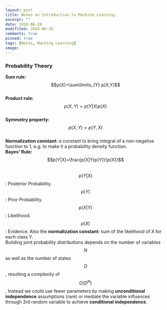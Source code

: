 ```yaml
---
layout: post
title: Notes on Introduction to Machine Learning.
excerpt: ""
date: 2018-06-20
modifited: 2018-06-20
comments: true
pinned: true
tags: [Notes, Maching Learning]
image:
---
```


### Probability Theory
**Sum rule:** $$p(X)=\sum\limits_{Y} p(X,Y)$$  
**Product rule:** $$p(X,Y)=p(Y|X)p(X)$$  
**Symmetry property:** $$p(X,Y)=p(Y,X)$$  
**Normalization constant:** a constant to bring integral of a non-negative function to 1, e.g. to make it a probability density function.  
**Bayes' Rule:** $$p(Y|X)=\frac{p(X|Y)p(Y)}{p(X)}$$  
$$p(Y|X)$$: Posterior Probability. 
$$p(Y)$$: Prior Probability.  
$$p(X|Y)$$: Likelihood.  
$$p(X)$$: Evidence. Also the **normalization constant**: sum of the likelihood of X for each class Y.  
Building joint probability distributions depends on the number of variables $$N$$ as well as the number of states $$D$$, resulting a complexity of $$O(D^N)$$. Instead we could use fewer parameters by making **unconditional independence** assumptions (rare) or mediate the variable influences through 3rd random variable to achieve **conditional independence**.